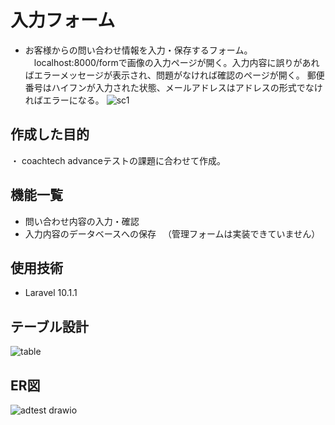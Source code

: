 # 入力フォーム
- お客様からの問い合わせ情報を入力・保存するフォーム。
　localhost:8000/formで画像の入力ページが開く。入力内容に誤りがあればエラーメッセージが表示され、問題がなければ確認のページが開く。
  郵便番号はハイフンが入力された状態、メールアドレスはアドレスの形式でなければエラーになる。
![sc1](https://user-images.githubusercontent.com/122454277/236396988-cf6b1a16-0056-47f9-8751-f664580c8bd6.png)


## 作成した目的
・ coachtech advanceテストの課題に合わせて作成。

## 機能一覧
- 問い合わせ内容の入力・確認
- 入力内容のデータベースへの保存
　（管理フォームは実装できていません）
    
## 使用技術
- Laravel 10.1.1

## テーブル設計
![table](https://user-images.githubusercontent.com/122454277/236399457-2dd197b3-1f3f-41d0-809d-8c77ddfbc936.png)

## ER図

![adtest drawio](https://user-images.githubusercontent.com/122454277/236401581-fda811c4-fccf-4b84-9c77-f669195a9d24.png)
